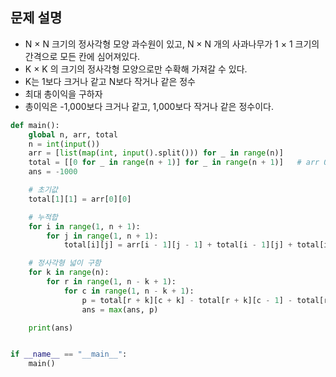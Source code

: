 ## 문제 설명
- N × N 크기의 정사각형 모양 과수원이 있고, N × N 개의 사과나무가 1 × 1 크기의 간격으로 모든 칸에 심어져있다.
-  K × K 의 크기의 정사각형 모양으로만 수확해 가져갈 수 있다.
-  K는 1보다 크거나 같고 N보다 작거나 같은 정수
- 최대 총이익을 구하자
- 총이익은 -1,000보다 크거나 같고, 1,000보다 작거나 같은 정수이다.

``` python
def main():
    global n, arr, total
    n = int(input())
    arr = [list(map(int, input().split())) for _ in range(n)]
    total = [[0 for _ in range(n + 1)] for _ in range(n + 1)]   # arr 0 일때 이전 값이 -1이 아닌 0이 되도록
    ans = -1000

    # 초기값
    total[1][1] = arr[0][0]

    # 누적합
    for i in range(1, n + 1):
        for j in range(1, n + 1):
            total[i][j] = arr[i - 1][j - 1] + total[i - 1][j] + total[i][j - 1] - total[i - 1][j - 1]

    # 정사각형 넓이 구함
    for k in range(n):
        for r in range(1, n - k + 1):
            for c in range(1, n - k + 1):
                p = total[r + k][c + k] - total[r + k][c - 1] - total[r - 1][c + k] + total[r - 1][c - 1]
                ans = max(ans, p)

    print(ans)


if __name__ == "__main__":
    main()

```